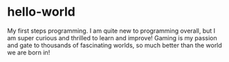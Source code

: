# hello-world
My first steps programming.
I am quite new to programming overall, but I am super curious and thrilled to learn and improve! 
Gaming is my passion and gate to thousands of fascinating worlds, so much better than the world we are born in!
